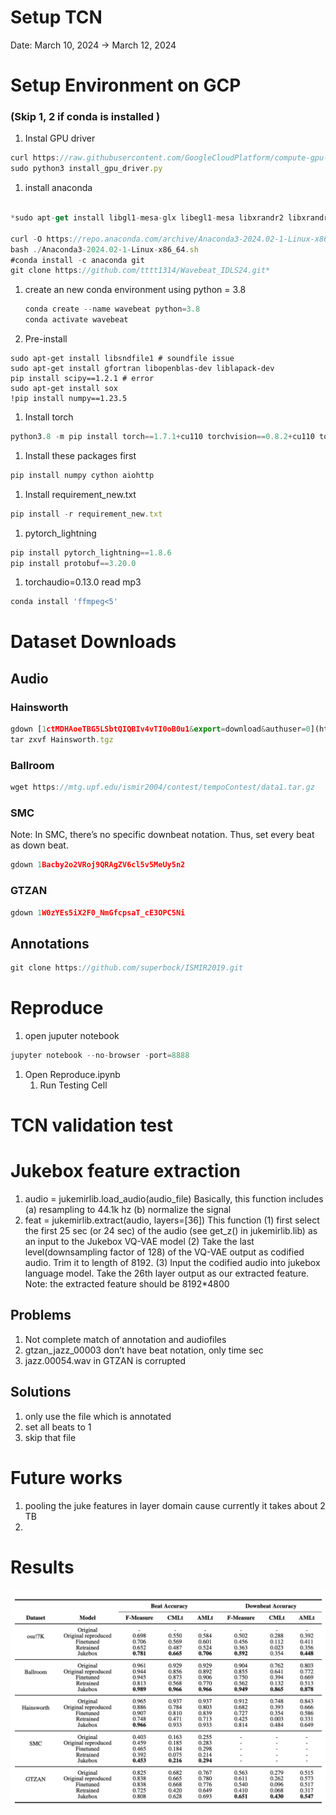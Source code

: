 # Setup TCN

Date: March 10, 2024 → March 12, 2024

# Setup Environment on GCP

### (Skip 1, 2 if conda is installed )

1. Instal GPU driver

```jsx
curl https://raw.githubusercontent.com/GoogleCloudPlatform/compute-gpu-installation/main/linux/install_gpu_driver.py --output install_gpu_driver.py
sudo python3 install_gpu_driver.py
```

1. install anaconda

```jsx

*sudo apt-get install libgl1-mesa-glx libegl1-mesa libxrandr2 libxrandr2 libxss1 libxcursor1 libxcomposite1 libasound2 libxi6 libxtst6

curl -O https://repo.anaconda.com/archive/Anaconda3-2024.02-1-Linux-x86_64.sh
bash ./Anaconda3-2024.02-1-Linux-x86_64.sh
#conda install -c anaconda git
git clone https://github.com/tttt1314/Wavebeat_IDLS24.git*
```

1. create an new conda environment using python = 3.8
    
    ```jsx
    conda create --name wavebeat python=3.8
    conda activate wavebeat
    ```
    
2. Pre-install

```
sudo apt-get install libsndfile1 # soundfile issue
sudo apt-get install gfortran libopenblas-dev liblapack-dev
pip install scipy==1.2.1 # error
sudo apt-get install sox
!pip install numpy==1.23.5
```

1. Install torch 

```jsx
python3.8 -m pip install torch==1.7.1+cu110 torchvision==0.8.2+cu110 torchaudio==0.7.2 -f [https://download.pytorch.org/whl/torch_stable.html](https://download.pytorch.org/whl/torch_stable.html)
```

1. Install these packages first

```jsx
pip install numpy cython aiohttp
```

1. Install requirement_new.txt

```jsx
pip install -r requirement_new.txt
```

1. pytorch_lightning

```jsx
pip install pytorch_lightning==1.8.6
pip install protobuf==3.20.0
```

1. torchaudio=0.13.0 read mp3

```jsx
conda install 'ffmpeg<5'
```

# Dataset Downloads

## Audio

### Hainsworth

```jsx
gdown [1ctMDHAoeTBG5LSbtQIQBIv4vTI0oB0u1&export=download&authuser=0](https://drive.usercontent.google.com/download?id=1ctMDHAoeTBG5LSbtQIQBIv4vTI0oB0u1&export=download&authuser=0)
tar zxvf Hainsworth.tgz
```

### Ballroom

```jsx
wget https://mtg.upf.edu/ismir2004/contest/tempoContest/data1.tar.gz
```

### SMC

Note: In SMC, there’s no specific downbeat notation. Thus, set every beat as down beat.

```python
gdown 1Bacby2o2VRoj9QRAgZV6cl5v5MeUy5n2
```

### GTZAN

```jsx
gdown 1W0zYEs5iX2F0_NmGfcpsaT_cE3OPC5Ni
```

## Annotations

```jsx
git clone https://github.com/superbock/ISMIR2019.git
```

# Reproduce

 1. open juputer notebook

```jsx
jupyter notebook --no-browser -port=8888
```

1. Open Reproduce.ipynb
    1. Run Testing Cell

# TCN validation test

# Jukebox feature extraction
1. audio = jukemirlib.load_audio(audio_file)
   Basically, this function includes (a) resampling to 44.1k hz (b) normalize the signal
3. feat = jukemirlib.extract(audio, layers=[36])
   This function
   (1) first select the first 25 sec (or 24 sec) of the audio (see get_z() in jukemirlib.lib) as an input to the Jukebox VQ-VAE model
   (2) Take the last level(downsampling factor of 128) of the VQ-VAE output as codified audio. Trim it to length of 8192.
   (3) Input the codified audio into jukebox language model. Take the 26th layer output as our extracted feature. 
Note: the extracted feature should be 8192*4800
   

## Problems

1. Not complete match of annotation and audiofiles
2. gtzan_jazz_00003 don’t have beat notation, only time sec
3. jazz.00054.wav in GTZAN is corrupted

## Solutions

1. only use the file which is annotated
2. set all beats to 1  
3. skip that file

# Future works
1. pooling the juke features in layer domain cause currently it takes about 2 TB
2. 

# Results
![alt text](./wavebeat_results.png)




